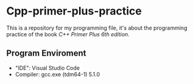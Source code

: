 # Cpp-primer-plus-practice
This is a repository for my programming file, it's about the programming practice of the book *C++ Primer Plus 6th edition*.

## Program Enviroment
* "IDE": Visual Studio Code
* Compiler: gcc.exe (tdm64-1) 5.1.0